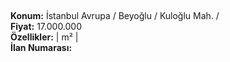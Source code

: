 ## 

**Konum:** İstanbul Avrupa / Beyoğlu / Kuloğlu Mah. /  
**Fiyat:** 17.000.000  
**Özellikler:**  |  m² |   
**İlan Numarası:** 
